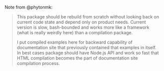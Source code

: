 Note from @phytonmk:

> This package should be rebuild from scratch without
> looking back on current code state and depend only
> on product needs. Current version is slow,
> bash-bounded and works more like a framework (what
> is really weirdly here) than a compilation package.
>
> I put compiled examples here for backward capability
> of documentation site that previously contained
> that examples in itself. In best cases package should
> have Node.js API and work so fast that HTML compilation
> becomes the part of documentation site compilation
> process.
